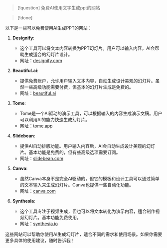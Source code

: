 >[!question]
>免费AI使用文字生成ppt的网站


>[!done]


以下是一些可以免费使用AI生成PPT的网站：

1. **Designify**:
   - 这个工具可以将文本内容转换为PPT幻灯片。用户可以输入内容，AI会帮助生成适合的幻灯片设计。
   - 网址：[designify.com](https://www.designify.com)

2. **Beautiful.ai**:
   - 提供免费账户，允许用户输入文本内容，自动生成设计美观的幻灯片。虽然一些高级功能需要付费，但基本的幻灯片生成是免费的。
   - 网址：[beautiful.ai](https://www.beautiful.ai)

3. **Tome**:
   - Tome是一个AI驱动的演示工具，可以根据输入的内容生成演示文稿。用户可以利用AI的能力快速生成幻灯片。
   - 网址：[tome.app](https://www.tome.app)

4. **Slidebean**:
   - 提供AI自动排版功能。用户输入内容后，AI会自动生成设计美观的幻灯片。基本功能是免费的，但有些高级选项需要订阅。
   - 网址：[slidebean.com](https://slidebean.com)

5. **Canva**:
   - 虽然Canva本身不是完全AI驱动的，但它的模板和设计工具可以通过简单的文本输入来生成幻灯片。Canva也提供一些自动化功能。
   - 网址：[canva.com](https://www.canva.com)

6. **Synthesia**:
   - 这个工具专注于视频生成，但也可以将文本转化为演示内容，适合制作视频幻灯片。基本功能免费使用。
   - 网址：[synthesia.io](https://www.synthesia.io)

这些网站可以帮助你使用AI生成幻灯片，适合不同的需求和使用场景。如果你需要更多具体的使用建议，随时告诉我！